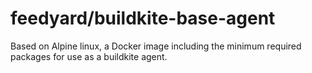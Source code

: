 # feedyard/buildkite-base-agent

Based on Alpine linux, a Docker image including the minimum required packages for use as a buildkite agent.
